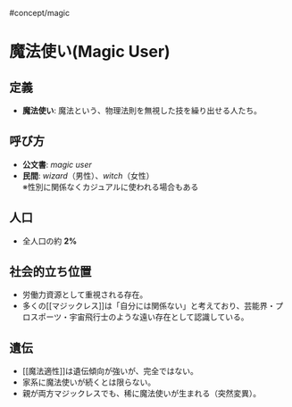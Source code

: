 #concept/magic 
# 魔法使い(Magic User)

## 定義
- **魔法使い**: 魔法という、物理法則を無視した技を繰り出せる人たち。

## 呼び方
- **公文書**: *magic user*
- **民間**: *wizard*（男性）、*witch*（女性）  
  ※性別に関係なくカジュアルに使われる場合もある

## 人口
- 全人口の約 **2%**

## 社会的立ち位置
- 労働力資源として重視される存在。  
- 多くの[[マジックレス]]は「自分には関係ない」と考えており、芸能界・プロスポーツ・宇宙飛行士のような遠い存在として認識している。

## 遺伝
- [[魔法適性]]は遺伝傾向が強いが、完全ではない。  
- 家系に魔法使いが続くとは限らない。  
- 親が両方マジックレスでも、稀に魔法使いが生まれる（突然変異）。
